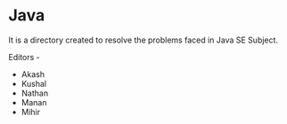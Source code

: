 # Java

It is a directory created to resolve the problems faced in Java SE Subject.


Editors -
- Akash
- Kushal 
- Nathan
- Manan
- Mihir
